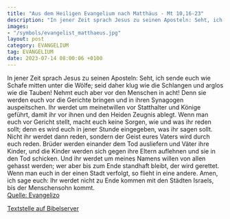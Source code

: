 ```yaml
---
title: "Aus dem Heiligen Evangelium nach Matthäus - Mt 10,16-23"
description: "In jener Zeit sprach Jesus zu seinen Aposteln: Seht, ich sende euch wie Schafe mitten unter die Wölfe; seid daher klug wie die Schlangen und arglos wie die Tauben! Nehmt euch aber vor den Menschen in acht! Denn sie werden euch vor die Gerichte bringen und in ihren Synagogen auspe...."
images:
- "/symbols/evangelist_matthaeus.jpg"
layout: post
category: EVANGELIUM
tag: EVANGELIUM
date: 2023-07-14 08:00:06 +0100
---
```

In jener Zeit sprach Jesus zu seinen Aposteln: Seht, ich sende euch wie Schafe mitten unter die Wölfe; seid daher klug wie die Schlangen und arglos wie die Tauben!
Nehmt euch aber vor den Menschen in acht! Denn sie werden euch vor die Gerichte bringen und in ihren Synagogen auspeitschen.<!--more-->
Ihr werdet um meinetwillen vor Statthalter und Könige geführt, damit ihr vor ihnen und den Heiden Zeugnis ablegt.
Wenn man euch vor Gericht stellt, macht euch keine Sorgen, wie und was ihr reden sollt; denn es wird euch in jener Stunde eingegeben, was ihr sagen sollt.
Nicht ihr werdet dann reden, sondern der Geist eures Vaters wird durch euch reden.
Brüder werden einander dem Tod ausliefern und Väter ihre Kinder, und die Kinder werden sich gegen ihre Eltern auflehnen und sie in den Tod schicken.
Und ihr werdet um meines Namens willen von allen gehasst werden; wer aber bis zum Ende standhaft bleibt, der wird gerettet.
Wenn man euch in der einen Stadt verfolgt, so flieht in eine andere. Amen, ich sage euch: Ihr werdet nicht zu Ende kommen mit den Städten Israels, bis der Menschensohn kommt.<br>
[Quelle: Evangelizo](https://evangeliumtagfuertag.org/DE/gospel)

[Textstelle auf Bibelserver](https://www.bibleserver.com/EU/Matthäus10,16-23)
